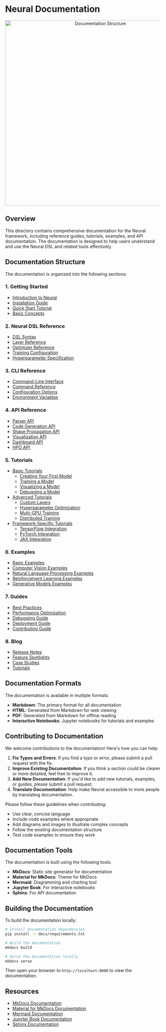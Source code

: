 # Neural Documentation

<p align="center">
  <img src="images/documentation_structure.png" alt="Documentation Structure" width="600"/>
</p>

## Overview

This directory contains comprehensive documentation for the Neural framework, including reference guides, tutorials, examples, and API documentation. The documentation is designed to help users understand and use the Neural DSL and related tools effectively.

## Documentation Structure

The documentation is organized into the following sections:

### 1. Getting Started

- [Introduction to Neural](getting-started.md)
- [Installation Guide](installation.md)
- [Quick Start Tutorial](quick-start.md)
- [Basic Concepts](concepts.md)

### 2. Neural DSL Reference

- [DSL Syntax](DSL.md)
- [Layer Reference](layers.md)
- [Optimizer Reference](optimizers.md)
- [Training Configuration](training.md)
- [Hyperparameter Specification](hyperparameters.md)

### 3. CLI Reference

- [Command-Line Interface](cli-reference.md)
- [Command Reference](commands.md)
- [Configuration Options](configuration.md)
- [Environment Variables](environment.md)

### 4. API Reference

- [Parser API](api/parser.md)
- [Code Generation API](api/code-generation.md)
- [Shape Propagation API](api/shape-propagation.md)
- [Visualization API](api/visualization.md)
- [Dashboard API](api/dashboard.md)
- [HPO API](api/hpo.md)

### 5. Tutorials

- [Basic Tutorials](tutorials/basic/)
  - [Creating Your First Model](tutorials/basic/first-model.md)
  - [Training a Model](tutorials/basic/training.md)
  - [Visualizing a Model](tutorials/basic/visualization.md)
  - [Debugging a Model](tutorials/basic/debugging.md)
- [Advanced Tutorials](tutorials/advanced/)
  - [Custom Layers](tutorials/advanced/custom-layers.md)
  - [Hyperparameter Optimization](tutorials/advanced/hpo.md)
  - [Multi-GPU Training](tutorials/advanced/multi-gpu.md)
  - [Distributed Training](tutorials/advanced/distributed.md)
- [Framework-Specific Tutorials](tutorials/frameworks/)
  - [TensorFlow Integration](tutorials/frameworks/tensorflow.md)
  - [PyTorch Integration](tutorials/frameworks/pytorch.md)
  - [JAX Integration](tutorials/frameworks/jax.md)

### 6. Examples

- [Basic Examples](examples/basic/)
- [Computer Vision Examples](examples/computer-vision/)
- [Natural Language Processing Examples](examples/nlp/)
- [Reinforcement Learning Examples](examples/reinforcement-learning/)
- [Generative Models Examples](examples/generative/)

### 7. Guides

- [Best Practices](guides/best-practices.md)
- [Performance Optimization](guides/performance.md)
- [Debugging Guide](guides/debugging.md)
- [Deployment Guide](guides/deployment.md)
- [Contributing Guide](guides/contributing.md)

### 8. Blog

- [Release Notes](blog/releases/)
- [Feature Spotlights](blog/features/)
- [Case Studies](blog/case-studies/)
- [Tutorials](blog/tutorials/)

## Documentation Formats

The documentation is available in multiple formats:

- **Markdown**: The primary format for all documentation
- **HTML**: Generated from Markdown for web viewing
- **PDF**: Generated from Markdown for offline reading
- **Interactive Notebooks**: Jupyter notebooks for tutorials and examples

## Contributing to Documentation

We welcome contributions to the documentation! Here's how you can help:

1. **Fix Typos and Errors**: If you find a typo or error, please submit a pull request with the fix.
2. **Improve Existing Documentation**: If you think a section could be clearer or more detailed, feel free to improve it.
3. **Add New Documentation**: If you'd like to add new tutorials, examples, or guides, please submit a pull request.
4. **Translate Documentation**: Help make Neural accessible to more people by translating documentation.

Please follow these guidelines when contributing:

- Use clear, concise language
- Include code examples where appropriate
- Add diagrams and images to illustrate complex concepts
- Follow the existing documentation structure
- Test code examples to ensure they work

## Documentation Tools

The documentation is built using the following tools:

- **MkDocs**: Static site generator for documentation
- **Material for MkDocs**: Theme for MkDocs
- **Mermaid**: Diagramming and charting tool
- **Jupyter Book**: For interactive notebooks
- **Sphinx**: For API documentation

## Building the Documentation

To build the documentation locally:

```bash
# Install documentation dependencies
pip install -r docs/requirements.txt

# Build the documentation
mkdocs build

# Serve the documentation locally
mkdocs serve
```

Then open your browser to `http://localhost:8000` to view the documentation.

## Resources

- [MkDocs Documentation](https://www.mkdocs.org/)
- [Material for MkDocs Documentation](https://squidfunk.github.io/mkdocs-material/)
- [Mermaid Documentation](https://mermaid-js.github.io/mermaid/#/)
- [Jupyter Book Documentation](https://jupyterbook.org/en/stable/intro.html)
- [Sphinx Documentation](https://www.sphinx-doc.org/en/master/)
